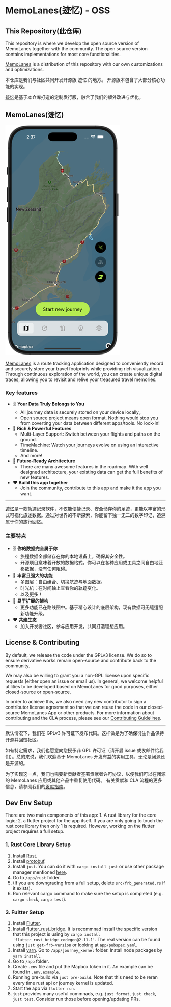 # MemoLanes(迹忆) - OSS

## This Repository(此仓库)
This repository is where we develop the open source version of MemoLanes together with the community.
The open source version contains implementations for most core functionalities.

[MemoLanes](https://app.memolanes.com/) is a distribution of this repository with our own customizations and optimizations.  

本仓库是我们与社区共同开发开源版 迹忆 的地方。
开源版本包含了大部分核心功能的实现。

[迹忆](https://app.memolanes.com/)是基于本仓库打造的定制发行版，融合了我们的额外改进与优化。


## MemoLanes(迹忆)
<img src="./.github/app_screenshot.png" alt="App Screenshot" width="360">

[MemoLanes](https://app.memolanes.com/) is a route tracking application designed to conveniently record and securely store your travel footprints while providing rich visualization. Through continuous exploration of the world, you can create unique digital traces, allowing you to revisit and relive your treasured travel memories.

### Key features

- 🗄️ **Your Data Truly Belongs to You**
    - All journey data is securely stored on your device locally。
    - Open source project means open format. Nothing would stop you from coverting your data between different apps/tools. No lock-in!
- 💪 **Rich & Powerful Features**
    - Multi-Layer Support: Switch between your flights and paths on the ground.
    - TimeMachine: Watch your journeys evolve on using an interactive timeline.
    - And more!
- 🧩 **Future-Ready Architecture**
    - There are many awesome features in the roadmap. With well designed architecture, your existing data can get the full benefits of new features.
- ❤️ **Build this app together**
    - Join the community, contribute to this app and make it the app you want.

---

[迹忆](https://app.memolanes.com/)是一款轨迹记录软件，不仅能便捷记录、安全储存你的足迹，更能以丰富的形式可视化旅途数据。通过对世界的不断探索，你能留下独一无二的数字印记，追溯属于你的旅行回忆。

### 主要特点

- 🗄️ **你的数据完全属于你**
    - 旅程数据全部储存在你的本地设备上，确保其安全性。
    - 开源项目意味着开放的数据格式。你可以在各种应用或工具之间自由地迁移数据，没有任何阻碍。
- 💪 **丰富且强大的功能**
    - 多图层：自由组合、切换航迹与地面数据。
    - 时光机：在时间轴上查看你的轨迹变化。
    - 以及更多！
- 🧩 **易于扩展的架构**
    - 更多功能已在路线图中。基于精心设计的底层架构，现有数据可无缝适配新功能升级。
- ❤️ **共建生态**
    - 加入开发者社区，参与应用开发，共同打造理想应用。

## License & Contributing

By default, we release the code under the GPLv3 license. We do so to ensure derivative works remain open-source and contribute back to the community. 

We may also be willing to grant you a non-GPL license upon specific requests (either open an issue or email us). In general, we welcome helpful utilities to be developed based on MemoLanes for good purposes, either closed-source or open-source. 

In order to achieve this, we also need any new contributor to sign a contributor license agreement so that we can reuse the code in our closed-source MemoLanes App or other products.
For more information about contributing and the CLA process, please see our [Contributing Guidelines](.github/CONTRIBUTING.md).

---

默认情况下，我们在 GPLv3 许可证下发布代码。这样做是为了确保衍生作品保持开源并回馈社区。

如有特定需求，我们也愿意向您授予非 GPL 许可证（请开启 issue 或发邮件给我们）。总的来说，我们欢迎基于 MemoLanes 开发有益的实用工具，无论是闭源还是开源的。

为了实现这一点，我们也需要新贡献者签署贡献者许可协议，以便我们可以在闭源的 MemoLanes 应用或其他产品中重复使用代码。
有关贡献和 CLA 流程的更多信息，请参阅我们的[贡献指南](.github/CONTRIBUTING.md)。

## Dev Env Setup
There are two main components of this app: 1. A rust library for the core logic; 2. a flutter project for the app itself. If you are only going to touch the rust core library then only 1 is required. However, working on the flutter project requires a full setup.

### 1. Rust Core Library Setup
1. Install [Rust](https://www.rust-lang.org/tools/install).
2. Install [protobuf](https://grpc.io/docs/protoc-installation/).
3. Install `just`. You can do it with `cargo install just` or use other package manager mentioned [here](https://just.systems/man/en/packages.html).
4. Go to `/app/rust` folder.
5. (If you are downgrading from a full setup, delete `src/frb_generated.rs` if it exists).
6. Run relevant cargo command to make sure the setup is completed (e.g. `cargo check`, `cargo test`).

### 3. Fultter Setup
1. Install [Flutter](https://docs.flutter.dev/get-started/install).
2. Install [flutter_rust_bridge](https://cjycode.com/flutter_rust_bridge/quickstart). It is recommnad install the specific version that this project is using by `cargo install 'flutter_rust_bridge_codegen@2.11.1'`. The real version can be found using `just get-frb-version` or looking at `app/pubspec.yaml`.
3. Install [yarn](https://yarnpkg.com/getting-started/install). Go to `/app/journey_kernel` folder. Install node packages by `yarn install`.
4. Go to `/app` folder.
5. Create `.env` file and put the Mapbox token in it. An example can be found in `.env.example`.
6. Running pre-build via `just pre-build`. Note that this need to be reran every time rust api or journey kernel is updated.
7. Start the app via `flutter run`.
8. `just` provides many useful commnads, e.g. `just format`, `just check`, `just test`. Consider run those before opening/updating PRs.
